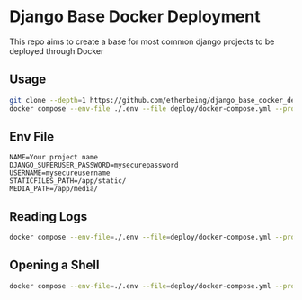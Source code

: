 # Django Base Docker Deployment

This repo aims to create a base for most common django projects to be deployed through Docker

## Usage
```bash
git clone --depth=1 https://github.com/etherbeing/django_base_docker_deployment ./deploy
docker compose --env-file ./.env --file deploy/docker-compose.yml --project-name=yourprojectname up -d --build 
```

## Env File
```.env
NAME=Your project name
DJANGO_SUPERUSER_PASSWORD=mysecurepassword
USERNAME=mysecureusername
STATICFILES_PATH=/app/static/
MEDIA_PATH=/app/media/
```
## Reading Logs

```bash
docker compose --env-file=./.env --file=deploy/docker-compose.yml --project-name yourprojectname logs -f
```

## Opening a Shell

```bash
docker compose --env-file=./.env --file=deploy/docker-compose.yml --project-name yourprojectname exec -it django_app ash
```
